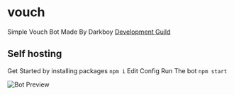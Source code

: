 # vouch


Simple Vouch Bot
Made By Darkboy
[Development Guild](https://discord.gg/Y5cWxGC)



## Self hosting
Get Started by installing packages
``npm i``
Edit Config
Run The bot
``npm start``


<img src="https://prnt.sc/uilwwo" alt="Bot Preview">
